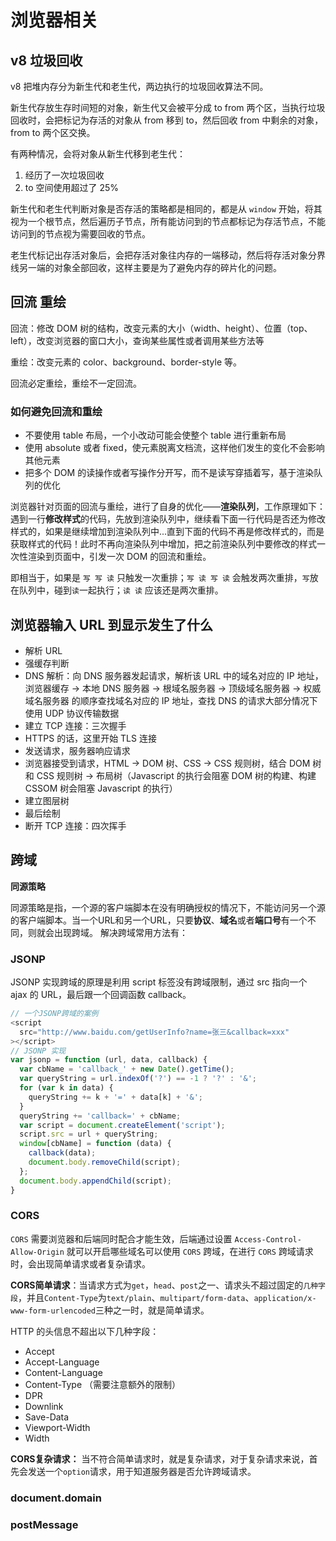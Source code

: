# 浏览器相关

## v8 垃圾回收

v8 把堆内存分为新生代和老生代，两边执行的垃圾回收算法不同。

新生代存放生存时间短的对象，新生代又会被平分成 to from 两个区，当执行垃圾回收时，会把标记为存活的对象从 from 移到 to，然后回收 from 中剩余的对象，from to 两个区交换。

有两种情况，会将对象从新生代移到老生代：

1. 经历了一次垃圾回收
2. to 空间使用超过了 25%

新生代和老生代判断对象是否存活的策略都是相同的，都是从 `window` 开始，将其视为一个根节点，然后遍历子节点，所有能访问到的节点都标记为存活节点，不能访问到的节点视为需要回收的节点。

老生代标记出存活对象后，会把存活对象往内存的一端移动，然后将存活对象分界线另一端的对象全部回收，这样主要是为了避免内存的碎片化的问题。

## 回流 重绘

回流：修改 DOM 树的结构，改变元素的大小（width、height）、位置（top、left），改变浏览器的窗口大小，查询某些属性或者调用某些方法等

重绘：改变元素的 color、background、border-style 等。

回流必定重绘，重绘不一定回流。

### 如何避免回流和重绘

- 不要使用 table 布局，一个小改动可能会使整个 table 进行重新布局
- 使用 absolute 或者 fixed，使元素脱离文档流，这样他们发生的变化不会影响其他元素
- 把多个 DOM 的读操作或者写操作分开写，而不是读写穿插着写，基于渲染队列的优化

浏览器针对页面的回流与重绘，进行了自身的优化——**渲染队列**，工作原理如下：遇到一行**修改样式**的代码，先放到渲染队列中，继续看下面一行代码是否还为修改样式的，如果是继续增加到渲染队列中...直到下面的代码不再是修改样式的，而是获取样式的代码！此时不再向渲染队列中增加，把之前渲染队列中要修改的样式一次性渲染到页面中，引发一次 DOM 的回流和重绘。

即相当于，如果是 `写 写 读` 只触发一次重排；`写 读 写 读` 会触发两次重排，`写`放在队列中，碰到`读`一起执行；`读 读` 应该还是两次重排。

## 浏览器输入 URL 到显示发生了什么

- 解析 URL
- 强缓存判断
- DNS 解析：向 DNS 服务器发起请求，解析该 URL 中的域名对应的 IP 地址，浏览器缓存 -> 本地 DNS 服务器 -> 根域名服务器 -> 顶级域名服务器 -> 权威域名服务器 的顺序查找域名对应的 IP 地址，查找 DNS 的请求大部分情况下使用 UDP 协议传输数据
- 建立 TCP 连接：三次握手
- HTTPS 的话，这里开始 TLS 连接
- 发送请求，服务器响应请求
- 浏览器接受到请求，HTML → DOM 树、CSS → CSS 规则树，结合 DOM 树和 CSS 规则树 → 布局树（Javascript 的执行会阻塞 DOM 树的构建、构建 CSSOM 树会阻塞 Javascript 的执行）
- 建立图层树
- 最后绘制
- 断开 TCP 连接：四次挥手

## 跨域

**同源策略**

同源策略是指，一个源的客户端脚本在没有明确授权的情况下，不能访问另一个源的客户端脚本。当一个URL和另一个URL，只要**协议**、**域名**或者**端口号**有一个不同，则就会出现跨域。 解决跨域常用方法有：

### JSONP

JSONP 实现跨域的原理是利用 script 标签没有跨域限制，通过 src 指向一个 ajax 的 URL，最后跟一个回调函数 callback。

```js
// 一个JSONP跨域的案例
<script 
  src="http://www.baidu.com/getUserInfo?name=张三&callback=xxx"
></script>
// JSONP 实现
var jsonp = function (url, data, callback) {
  var cbName = 'callback_' + new Date().getTime();
  var queryString = url.indexOf('?') == -1 ? '?' : '&';
  for (var k in data) {
    queryString += k + '=' + data[k] + '&';
  }
  queryString += 'callback=' + cbName;
  var script = document.createElement('script');
  script.src = url + queryString;
  window[cbName] = function (data) {
    callback(data);
    document.body.removeChild(script);
  };
  document.body.appendChild(script);
}
```

### CORS

`CORS` 需要浏览器和后端同时配合才能生效，后端通过设置 `Access-Control-Allow-Origin` 就可以开启哪些域名可以使用 `CORS` 跨域，在进行 `CORS` 跨域请求时，会出现简单请求或者复杂请求。

**CORS简单请求**：当请求方式为`get`，`head`、`post`之一、请求头不超过固定的`几种字段`，并且`Content-Type`为`text/plain`、`multipart/form-data`、`application/x-www-form-urlencoded`三种之一时，就是简单请求。

HTTP 的头信息不超出以下几种字段：

- Accept
- Accept-Language
- Content-Language
- Content-Type （需要注意额外的限制）
- DPR
- Downlink
- Save-Data
- Viewport-Width
- Width

**CORS复杂请求：** 当不符合简单请求时，就是复杂请求，对于复杂请求来说，首先会发送一个`option`请求，用于知道服务器是否允许跨域请求。

### document.domain

### postMessage
